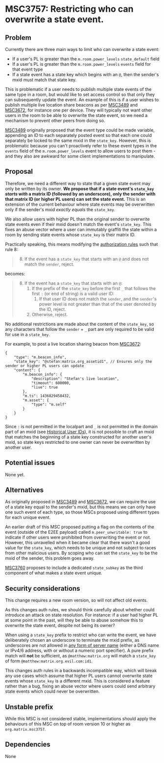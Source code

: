 # MSC3757: Restricting who can overwrite a state event.

## Problem

Currently there are three main ways to limit who can overwrite a state event:

 * If a user's PL is greater than the `m.room.power_levels` `state_default` field
 * If a user's PL is greater than the `m.room.power_levels` `events` field for that event type
 * If a state event has a state key which begins with an `@`, then the sender's mxid must match that state key.

This is problematic if a user needs to publish multiple state
events of the same type in a room, but would like to set access control so
that only they can subsequently update the event. An example of this is if a
user wishes to publish multiple live location share beacons as per [MSC3489](https://github.com/matrix-org/matrix-spec-proposals/pull/3489)
and [MSC3672](https://github.com/matrix-org/matrix-spec-proposals/pull/3672), for instance one per device.  They will typically not want
other users in the room to be able to overwrite the state event,
so we need a mechanism to prevent other peers from doing so.

[MSC3489](https://github.com/matrix-org/matrix-spec-proposals/pull/3489) originally proposed that the event type could be made variable,
appending an ID to each separately posted event so that each one could
separately be locked to the same mxid in the `state_key`.  However, this is
problematic because you can't proactively refer to these event types in the
`events` field of the `m.room.power_levels` event to allow users to post
them - and they also are awkward for some client implementations to
manipulate.

## Proposal

Therefore, we need a different way to state that a given state event may only
be written by its owner. **We propose that if a state event's `state_key` *starts with* a matrix ID (followed by an underscore), only the sender with that matrix ID (or higher PL users) can set the state event.**  This is an extension of the current behaviour where state events may be overwritten only if the sender's mxid *exactly equals* the `state_key`.

We also allow users with higher PL than the original sender to overwrite state
events even if their mxid doesn't match the event's `state_key`. This fixes an abuse
vector where a user can immutably graffiti the state within a room
by sending state events whose `state_key` is their matrix ID.

Practically speaking, this means modifying the [authorization rules](https://spec.matrix.org/v1.2/rooms/v9/#authorization-rules) such that rule 8:

> 8. If the event has a `state_key` that starts with an `@` and does not match the `sender`, reject.

becomes:

> 8. If the event has a `state_key` that starts with an `@`:
>    1. If the prefix of the `state_key` before the first `_` that follows the first `:` (or end of string) is a valid user ID:
>       1. If that user ID does not match the `sender`, and the `sender`'s power level is not greater than that of the user denoted by the ID, reject.
>    2. Otherwise, reject.

No additional restrictions are made about the content of the `state_key`, so any characters that follow the `sender` + `_` part are only required to be valid for use in a `state_key`.

For example, to post a live location sharing beacon from [MSC3672](https://github.com/matrix-org/matrix-spec-proposals/pull/3672):

```json=
{
    "type": "m.beacon_info",
    "state_key": "@stefan:matrix.org_assetid1", // Ensures only the sender or higher PL users can update
    "content": {
        "m.beacon_info": {
            "description": "Stefan's live location",
            "timeout": 600000,
            "live": true
        },
        "m.ts": 1436829458432,
        "m.asset": {
            "type": "m.self"
        }
    }
}
```

Since `:` is not permitted in the localpart and `_` is not permitted in the domain part of an mxid (see [Historical User IDs](https://spec.matrix.org/v1.2/appendices/#historical-user-ids)), it is not possible to craft an mxid that matches the beginning of a state key constructed for another user's mxid, so state keys restricted to one owner can never be overwritten by another user.

## Potential issues

None yet.

## Alternatives

As originally proposed in [MSC3489](https://github.com/matrix-org/matrix-spec-proposals/pull/3489) and [MSC3672](https://github.com/matrix-org/matrix-spec-proposals/pull/3672), we can require
the use of a state key equal to the sender's mxid, but this means we can only
have one such event of each type, so those MSCs proposed using different types
for each unique event.

An earlier draft of this MSC proposed putting a flag on the contents of the
event (outside of the E2EE payload) called `m.peer_unwritable: true` to indicate
if other users were prohibited from overwriting the event or not.  However, this
unravelled when it became clear that there wasn't a good value for the `state_key`,
which needs to be unique and not subject to races from other malicious users.
By scoping who can set the `state_key` to be the mxid of the sender, this problem
goes away.

[MSC3760](https://github.com/matrix-org/matrix-spec-proposals/pull/3760)
proposes to include a dedicated `state_subkey` as the third component of what
makes a state event unique.

## Security considerations

This change requires a new room version, so will not affect old events.

As this changes auth rules, we should think carefully about whether could
introduce an attack on state resolution. For instance: if a user had higher
PL at some point in the past, will they be able to abuse somehow this to
overwrite the state event, despite not being its owner?

When using a `state_key` prefix to restrict who can write the event, we have
deliberately chosen an underscore to terminate the mxid prefix, as underscores
are not allowed in [any form of server name](https://spec.matrix.org/v1.11/appendices/#server-name)
(either a DNS name or IPv4/6 address, with or without a numeric port specifier).
A pure prefix match will **not** be sufficient,
as `@matthew:matrix.org` will match a `state_key` of form `@matthew:matrix.org.evil.com:id1`.

This changes auth rules in a backwards incompatible way, which will break any
use cases which assume that higher PL users cannot overwrite state events whose
`state_key` is a different mxid.  This is considered a feature rather than a bug,
fixing an abuse vector where users could send arbitrary state events
which could never be overwritten.

## Unstable prefix

While this MSC is not considered stable, implementations should apply the behaviours of this MSC on top of room version 10 or higher as `org.matrix.msc3757`.

## Dependencies

None
